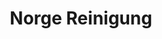 ---
title: "Norge Reinigung"
url: /aalen/norge-reinigung-bischof-fischer-strasse/
shop: Wäscherei
---